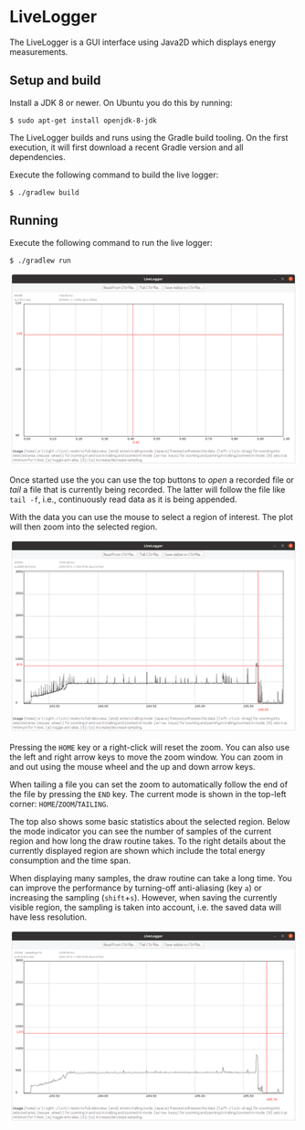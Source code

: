 # LiveLogger

The LiveLogger is a GUI interface using Java2D which displays energy measurements.


## Setup and build

Install a JDK 8 or newer. On Ubuntu you do this by running:

```
$ sudo apt-get install openjdk-8-jdk
```

The LiveLogger builds and runs using the Gradle build tooling.
On the first execution, it will first download a recent Gradle version and all dependencies.

Execute the following command to build the live logger:

```
$ ./gradlew build
```


## Running

Execute the following command to run the live logger:

```
$ ./gradlew run
```

![Screenshot of the app after start](./screenshots/01-start.png)

Once started use the you can use the top buttons to _open_ a recorded file or _tail_ a file that is currently being recorded.
The latter will follow the file like `tail -f`, i.e., continuously read data as it is being appended.

With the data you can use the mouse to select a region of interest.
The plot will then zoom into the selected region.

![Screenshot of the app showing a zoomed-in region](./screenshots/02-zoomed-in.png)

Pressing the `HOME` key or a right-click will reset the zoom.
You can also use the left and right arrow keys to move the zoom window.
You can zoom in and out using the mouse wheel and the up and down arrow keys.

When tailing a file you can set the zoom to automatically follow the end of the file by pressing the `END` key.
The current mode is shown in the top-left corner: `HOME`/`ZOOM`/`TAILING`.

The top also shows some basic statistics about the selected region.
Below the mode indicator you can see the number of samples of the current region and how long the draw routine takes.
To the right details about the currently displayed region are shown which include the total energy consumption and the time span.

When displaying many samples, the draw routine can take a long time.
You can improve the performance by turning-off anti-aliasing (key `a`) or increasing the sampling (`shift`+`s`).
However, when saving the currently visible region, the sampling is taken into account, i.e. the saved data will have less resolution.

![Screenshot of the app showing a zoomed-in region while sampled](./screenshots/03-zoomed-in-sampled.png)

